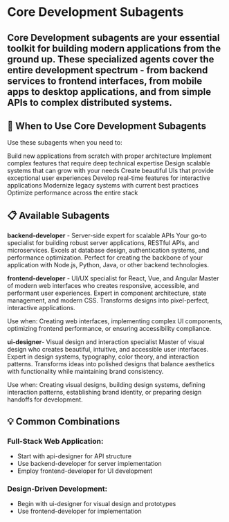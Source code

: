 # Core Development Subagents

Core Development subagents are your essential toolkit for building modern applications from the ground up. These specialized agents cover the entire development spectrum - from backend services to frontend interfaces, from mobile apps to desktop applications, and from simple APIs to complex distributed systems.
---

## 🎯 When to Use Core Development Subagents
Use these subagents when you need to:

Build new applications from scratch with proper architecture
Implement complex features that require deep technical expertise
Design scalable systems that can grow with your needs
Create beautiful UIs that provide exceptional user experiences
Develop real-time features for interactive applications
Modernize legacy systems with current best practices
Optimize performance across the entire stack


## 📋 Available Subagents

**backend-developer** - Server-side expert for scalable APIs
Your go-to specialist for building robust server applications, RESTful APIs, and microservices. Excels at database design, authentication systems, and performance optimization. Perfect for creating the backbone of your application with Node.js, Python, Java, or other backend technologies.

**frontend-developer** - UI/UX specialist for React, Vue, and Angular
Master of modern web interfaces who creates responsive, accessible, and performant user experiences. Expert in component architecture, state management, and modern CSS. Transforms designs into pixel-perfect, interactive applications.

Use when: Creating web interfaces, implementing complex UI components, optimizing frontend performance, or ensuring accessibility compliance.

**ui-designer**- Visual design and interaction specialist
Master of visual design who creates beautiful, intuitive, and accessible user interfaces. Expert in design systems, typography, color theory, and interaction patterns. Transforms ideas into polished designs that balance aesthetics with functionality while maintaining brand consistency.

Use when: Creating visual designs, building design systems, defining interaction patterns, establishing brand identity, or preparing design handoffs for development.


## 💡 Common Combinations

### Full-Stack Web Application:
- Start with api-designer for API structure
- Use backend-developer for server implementation
- Employ frontend-developer for UI development


### Design-Driven Development:
- Begin with ui-designer for visual design and prototypes
- Use frontend-developer for implementation
